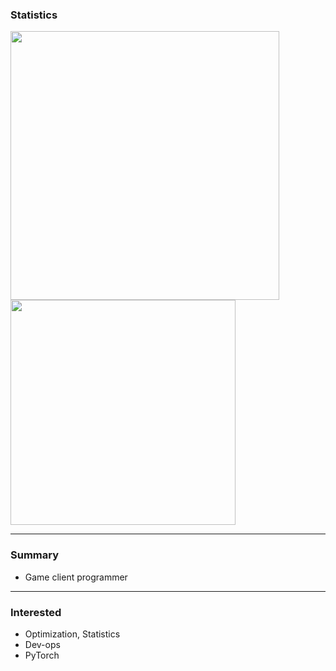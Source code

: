 ### Statistics

<a href="https://github.com/anuraghazra/github-readme-stats">
  <img src="https://github-readme-stats.vercel.app/api?username=mousedoc&count_private=true&show_icons=true&include_all_commits=true&theme=algolia&bg_color=0d1117" width="430px" />
</a>
<a href="https://github.com/anuraghazra/github-readme-stats">
  <img src="https://github-readme-stats.vercel.app/api/top-langs/?username=mousedoc&layout=compact&theme=algolia&hide=html&bg_color=0d1117" width="360px" />
</a>

---  

### Summary  
- Game client programmer

---  
### Interested
  - Optimization, Statistics
  - Dev-ops
  - PyTorch

